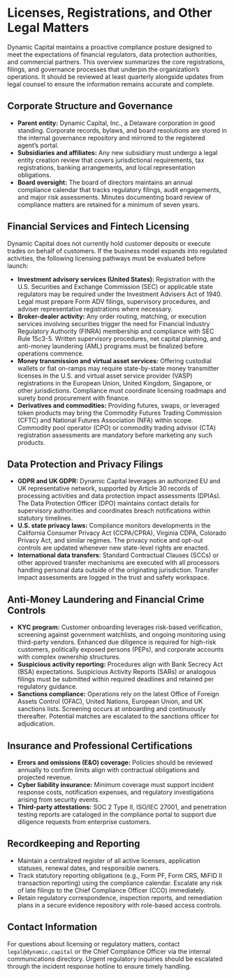 # Licenses, Registrations, and Other Legal Matters

Dynamic Capital maintains a proactive compliance posture designed to meet the
expectations of financial regulators, data protection authorities, and
commercial partners. This overview summarizes the core registrations, filings,
and governance processes that underpin the organization’s operations. It should
be reviewed at least quarterly alongside updates from legal counsel to ensure
the information remains accurate and complete.

## Corporate Structure and Governance

- **Parent entity:** Dynamic Capital, Inc., a Delaware corporation in good
  standing. Corporate records, bylaws, and board resolutions are stored in the
  internal governance repository and mirrored to the registered agent’s portal.
- **Subsidiaries and affiliates:** Any new subsidiary must undergo a legal
  entity creation review that covers jurisdictional requirements, tax
  registrations, banking arrangements, and local representation obligations.
- **Board oversight:** The board of directors maintains an annual compliance
  calendar that tracks regulatory filings, audit engagements, and major risk
  assessments. Minutes documenting board review of compliance matters are
  retained for a minimum of seven years.

## Financial Services and Fintech Licensing

Dynamic Capital does not currently hold customer deposits or execute trades on
behalf of customers. If the business model expands into regulated activities,
the following licensing pathways must be evaluated before launch:

- **Investment advisory services (United States):** Registration with the U.S.
  Securities and Exchange Commission (SEC) or applicable state regulators may be
  required under the Investment Advisers Act of 1940. Legal must prepare Form
  ADV filings, supervisory procedures, and adviser representative registrations
  where necessary.
- **Broker-dealer activity:** Any order routing, matching, or execution services
  involving securities trigger the need for Financial Industry Regulatory
  Authority (FINRA) membership and compliance with SEC Rule 15c3-5. Written
  supervisory procedures, net capital planning, and anti-money laundering (AML)
  programs must be finalized before operations commence.
- **Money transmission and virtual asset services:** Offering custodial wallets
  or fiat on-ramps may require state-by-state money transmitter licenses in the
  U.S. and virtual asset service provider (VASP) registrations in the European
  Union, United Kingdom, Singapore, or other jurisdictions. Compliance must
  coordinate licensing roadmaps and surety bond procurement with finance.
- **Derivatives and commodities:** Providing futures, swaps, or leveraged token
  products may bring the Commodity Futures Trading Commission (CFTC) and
  National Futures Association (NFA) within scope. Commodity pool operator (CPO)
  or commodity trading advisor (CTA) registration assessments are mandatory
  before marketing any such products.

## Data Protection and Privacy Filings

- **GDPR and UK GDPR:** Dynamic Capital leverages an authorized EU and UK
  representative network, supported by Article 30 records of processing
  activities and data protection impact assessments (DPIAs). The Data Protection
  Officer (DPO) maintains contact details for supervisory authorities and
  coordinates breach notifications within statutory timelines.
- **U.S. state privacy laws:** Compliance monitors developments in the
  California Consumer Privacy Act (CCPA/CPRA), Virginia CDPA, Colorado Privacy
  Act, and similar regimes. The privacy notice and opt-out controls are updated
  whenever new state-level rights are enacted.
- **International data transfers:** Standard Contractual Clauses (SCCs) or other
  approved transfer mechanisms are executed with all processors handling
  personal data outside of the originating jurisdiction. Transfer impact
  assessments are logged in the trust and safety workspace.

## Anti-Money Laundering and Financial Crime Controls

- **KYC program:** Customer onboarding leverages risk-based verification,
  screening against government watchlists, and ongoing monitoring using
  third-party vendors. Enhanced due diligence is required for high-risk
  customers, politically exposed persons (PEPs), and corporate accounts with
  complex ownership structures.
- **Suspicious activity reporting:** Procedures align with Bank Secrecy Act
  (BSA) expectations. Suspicious Activity Reports (SARs) or analogous filings
  must be submitted within required deadlines and retained per regulatory
  guidance.
- **Sanctions compliance:** Operations rely on the latest Office of Foreign
  Assets Control (OFAC), United Nations, European Union, and UK sanctions lists.
  Screening occurs at onboarding and continuously thereafter. Potential matches
  are escalated to the sanctions officer for adjudication.

## Insurance and Professional Certifications

- **Errors and omissions (E&O) coverage:** Policies should be reviewed annually
  to confirm limits align with contractual obligations and projected revenue.
- **Cyber liability insurance:** Minimum coverage must support incident response
  costs, notification expenses, and regulatory investigations arising from
  security events.
- **Third-party attestations:** SOC 2 Type II, ISO/IEC 27001, and penetration
  testing reports are cataloged in the compliance portal to support due
  diligence requests from enterprise customers.

## Recordkeeping and Reporting

- Maintain a centralized register of all active licenses, application statuses,
  renewal dates, and responsible owners.
- Track statutory reporting obligations (e.g., Form PF, Form CRS, MiFID II
  transaction reporting) using the compliance calendar. Escalate any risk of
  late filings to the Chief Compliance Officer (CCO) immediately.
- Retain regulatory correspondence, inspection reports, and remediation plans in
  a secure evidence repository with role-based access controls.

## Contact Information

For questions about licensing or regulatory matters, contact
`legal@dynamic.capital` or the Chief Compliance Officer via the internal
communications directory. Urgent regulatory inquiries should be escalated
through the incident response hotline to ensure timely handling.
